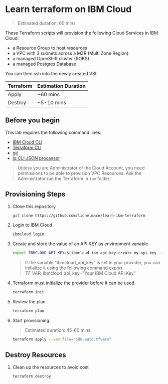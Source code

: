 # Learn terraform on IBM Cloud

> Estimated duration: 60 mins

These Terraform scripts will provision the following Cloud Services in IBM Cloud:

* a Resource Group to host resources
* a VPC with 3 subnets across a MZR (Multi Zone Region)
* a managed OpenShift cluster (ROKS)
* a managed Postgres Database

You can then ssh into the newly created VSI.

| Terraform | Estimation Duration |
| --------- | --------- |
| Apply     | ~60 mins |
| Destroy   | ~5-10 mins |

## Before you begin

This lab requires the following command lines:

* [IBM Cloud CLI](https://github.com/IBM-Cloud/ibm-cloud-cli-release/releases)
* [Terraform CLI](https://developer.hashicorp.com/terraform/downloads)
* [git](https://git-scm.com/book/en/v2/Getting-Started-Installing-Git)
* [jq CLI JSON processor](https://jqlang.github.io/jq/download/)

> Unless you are Administrator of the Cloud Account, you need permissions to be able to provision VPC Resources. Ask the Administrator run the Terraform in `iam` folder.

## Provisioning Steps

1. Clone this repository

    ```sh
    git clone https://github.com/lionelmace/learn-ibm-terraform
    ```

1. Login to IBM Cloud

    ```sh
    ibmcloud login
    ```

1. Create and store the value of an API KEY as environment variable

    ```sh
    export IBMCLOUD_API_KEY=$(ibmcloud iam api-key-create my-api-key --output json | jq -r .apikey)
    ```

    > If the variable "ibmcloud_api_key" is set in your provider,
    > you can initialize it using the following command
    > export TF_VAR_ibmcloud_api_key="Your IBM Cloud API Key"

1. Terraform must initialize the provider before it can be used.

    ```sh
    terraform init
    ```

1. Review the plan

    ```sh
    terraform plan
    ```

1. Start provisioning.

   > Estimated duration: 45-60 mins

    ```sh
    terraform apply --var-file="odm.auto.tfvars"
    ```

## Destroy Resources

1. Clean up the resources to avoid cost

    ```sh
    terraform destroy
    ```
